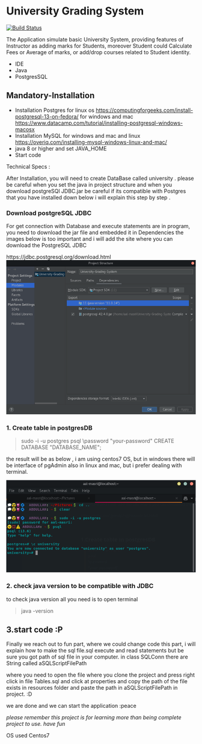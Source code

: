 # University Grading System

[![Build Status](https://travis-ci.org/joemccann/dillinger.svg?branch=master)](https://travis-ci.org/joemccann/dillinger)

The Application simulate basic University System, providing features of Instructor as adding marks for Students, moreover Student could Calculate Fees or Average of marks, or add/drop courses related to Student identity. 

- IDE
- Java
- PostgresSQL

## Mandatory-Installation

- Installation Postgres  for linux os https://computingforgeeks.com/install-postgresql-13-on-fedora/ for windows and mac https://www.datacamp.com/tutorial/installing-postgresql-windows-macosx
- Installation MySQL for windows and mac and linux  https://overiq.com/installing-mysql-windows-linux-and-mac/ 
- java 8 or higher and  set JAVA_HOME
- Start code

Technical Specs :

After Installation, you will need to create DataBase called university . please be careful when you set the java in project structure and when you download postgreSQl JDBC.jar be careful if its compatible with Postgres that you have installed down below i will explain this step by step .

### Download postgreSQL JDBC

For get connection with Database and execute statements are in program, you need to download the jar file and embedded it in Dependencies the images below is too important and i will  add the site where you can download the PostgreSQL JDBC 

<div>
https://jdbc.postgresql.org/download.html
</div>

<div>
<img src="https://github.com/abdullahalmasri/University-Grading-System/blob/bb789ec52d62c2dea1ea6a97c03f62a5de2f2a49/screenShots/Screenshot%20from%202022-06-25%2013-28-04.png" alt="">
</div>

### 1. Create table in postgresDB

> sudo -i -u postgres
> psql
> \password 
> "your-password"
> CREATE DATABASE "DATABASE_NAME";

 the result will be as below , i am using centos7 OS, but in windows there will be interface of pgAdmin also in linux and mac, but i prefer dealing with terminal.

<div>
<img src="https://github.com/abdullahalmasri/University-Grading-System/blob/main/screenShots/Screenshot%20from%202022-06-25%2013-43-01.png" alt"terminal"/>
</div>

### 2. check java version to be compatible with JDBC

to check java version all you need is to open terminal 

> java -version 



## 3.start code :P

Finally we reach out to fun part, where we could change code this part, i will explain how to make the sql file.sql execute and read statements but be sure you got path of sql file in your computer.  in class SQLConn there are String called aSQLScriptFilePath

where you need to open the file where you clone the project and press right click in file Tables.sql and click at  properties and copy the path of the file exists in resources folder and paste the path in aSQLScriptFilePath in project. :D

we are done and we can start the application :peace

*please remember this project is for learning more than being complete project to use.  have fun*

OS used Centos7 
